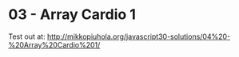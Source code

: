 # 03 - Array Cardio 1

Test out at: http://mikkopiuhola.org/javascript30-solutions/04%20-%20Array%20Cardio%201/
